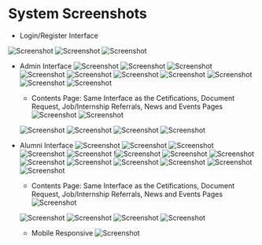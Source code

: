 # System Screenshots

- Login/Register Interface

![Screenshot](frontend/public/Pictures_system/login.jpg)
![Screenshot](frontend/public/Pictures_system/dataPrivacy.jpg)
![Screenshot](frontend/public/Pictures_system/register.jpg)

- Admin Interface
  ![Screenshot](frontend/public/Pictures_system/adminHomepage.jpg)
  ![Screenshot](frontend/public/Pictures_system/adminDashboard.jpg)
  ![Screenshot](frontend/public/Pictures_system/adminSurveyTool.jpg)
  ![Screenshot](frontend/public/Pictures_system/addSurvey.jpg)
  ![Screenshot](frontend/public/Pictures_system/viewSurvey.jpg)
  ![Screenshot](frontend/public/Pictures_system/viewSurvey2.jpg)
  ![Screenshot](frontend/public/Pictures_system/viewSurvey3.jpg)
  ![Screenshot](frontend/public/Pictures_system/adminThreads.jpg)
  ![Screenshot](frontend/public/Pictures_system/viewThreads.jpg)
  ![Screenshot](frontend/public/Pictures_system/addThreads.jpg)

  - Contents Page: Same Interface as the Cetifications, Document Request, Job/Internship Referrals, News and Events Pages
    ![Screenshot](frontend/public/Pictures_system/companiesAdmin.jpg)
    ![Screenshot](frontend/public/Pictures_system/addCompaniesAdmin.jpg)

  ![Screenshot](frontend/public/Pictures_system/viewAlumniPage.jpg)
  ![Screenshot](frontend/public/Pictures_system/viewAlumni.jpg)
  ![Screenshot](frontend/public/Pictures_system/reports.jpg)
  ![Screenshot](frontend/public/Pictures_system/adminAcct.jpg)

- Alumni Interface
  ![Screenshot](frontend/public/Pictures_system/alumniHomepage.jpg)
  ![Screenshot](frontend/public/Pictures_system/alumniUserProfile.png)
  ![Screenshot](frontend/public/Pictures_system/alumniUserProfile2.png)
  ![Screenshot](frontend/public/Pictures_system/alumniUserProfile3.png)
  ![Screenshot](frontend/public/Pictures_system/alumniUserProfile4.png)
  !![Screenshot](frontend/public/Pictures_system/alumniUserProfile5.png)
  ![Screenshot](frontend/public/Pictures_system/alumniUserProfile6.png)
  ![Screenshot](frontend/public/Pictures_system/alumniUserProfile6.png)
  ![Screenshot](frontend/public/Pictures_system/alumniUserProfile7.png)
  ![Screenshot](frontend/public/Pictures_system/alumniSurvey.jpg)
  ![Screenshot](frontend/public/Pictures_system/alumniSurvey2.jpg)
  ![Screenshot](frontend/public/Pictures_system/alumniThreads.jpg)
  ![Screenshot](frontend/public/Pictures_system/viewThreads.jpg)
  ![Screenshot](frontend/public/Pictures_system/addThreads.jpg)

  - Contents Page: Same Interface as the Cetifications, Document Request, Job/Internship Referrals, News and Events Pages
    ![Screenshot](frontend/public/Pictures_system/adminCompanies.jpg)

  ![Screenshot](frontend/public/Pictures_system/viewAlumniPage.jpg)
  ![Screenshot](frontend/public/Pictures_system/viewAlumni.jpg)
  ![Screenshot](frontend/public/Pictures_system/faqs.jpg)
  ![Screenshot](frontend/public/Pictures_system/faqs2.jpg)

  - Mobile Responsive
    ![Screenshot](frontend/public/Pictures_system/mobileRespo.jpg)
